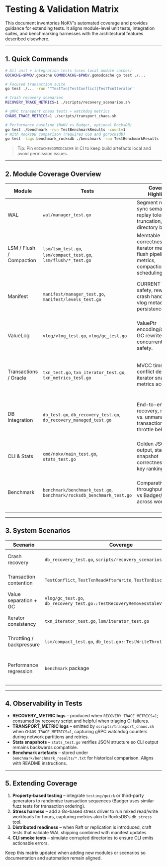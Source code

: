 # Testing & Validation Matrix

This document inventories NoKV's automated coverage and provides guidance for extending tests. It aligns module-level unit tests, integration suites, and benchmarking harnesses with the architectural features described elsewhere.

---

## 1. Quick Commands

```bash
# All unit + integration tests (uses local module caches)
GOCACHE=$PWD/.gocache GOMODCACHE=$PWD/.gomodcache go test ./...

# Focused transaction suite
go test ./... -run '^TestTxn|TestConflict|TestTxnIterator'

# Crash recovery scenarios
RECOVERY_TRACE_METRICS=1 ./scripts/recovery_scenarios.sh

# gRPC transport chaos tests + watchdog metrics
CHAOS_TRACE_METRICS=1 ./scripts/transport_chaos.sh

# Performance baseline (NoKV vs Badger, optional RocksDB)
go test ./benchmark -run TestBenchmarkResults -count=1
# With RocksDB comparison (requires CGO and gorocksdb)
go test -tags benchmark_rocksdb ./benchmark -run TestBenchmarkResults -count=1
```

> Tip: Pin `GOCACHE`/`GOMODCACHE` in CI to keep build artefacts local and avoid permission issues.

---

## 2. Module Coverage Overview

| Module | Tests | Coverage Highlights | Gaps / Next Steps |
| --- | --- | --- | --- |
| WAL | `wal/manager_test.go` | Segment rotation, sync semantics, replay tolerance for truncation, directory bootstrap. | Add IO fault injection, concurrent append stress. |
| LSM / Flush / Compaction | `lsm/lsm_test.go`, `lsm/compact_test.go`, `lsm/flush/*_test.go` | Memtable correctness, iterator merging, flush pipeline metrics, compaction scheduling. | Extend backpressure assertions, test cache hot/cold split. |
| Manifest | `manifest/manager_test.go`, `manifest/levels_test.go` | CURRENT swap safety, rewrite crash handling, vlog metadata persistence. | Simulate partial edit corruption, column family extensions. |
| ValueLog | `vlog/vlog_test.go`, `vlog/gc_test.go` | ValuePtr encoding/decoding, GC rewrite, concurrent iterator safety. | Long-running GC with transactions, discard ratio edge cases. |
| Transactions / Oracle | `txn_test.go`, `txn_iterator_test.go`, `txn_metrics_test.go` | MVCC timestamps, conflict detection, iterator snapshots, metrics accounting. | Mixed workload fuzzing, managed transactions with TTL. |
| DB Integration | `db_test.go`, `db_recovery_test.go`, `db_recovery_managed_test.go` | End-to-end writes, recovery, managed vs. unmanaged transactions, throttle behaviour. | Combine ValueLog GC + compaction stress, multi-DB interference. |
| CLI & Stats | `cmd/nokv/main_test.go`, `stats_test.go` | Golden JSON output, stats snapshot correctness, hot key ranking. | CLI error handling, expvar HTTP integration tests. |
| Benchmark | `benchmark/benchmark_test.go`, `benchmark/rocksdb_benchmark_test.go` | Comparative throughput/latency vs Badger/RocksDB across workloads. | Add long-tail latency reporting, multi-threaded contention. |

---

## 3. System Scenarios

| Scenario | Coverage | Focus |
| --- | --- | --- |
| Crash recovery | `db_recovery_test.go`, `scripts/recovery_scenarios.sh` | WAL replay, missing SST cleanup, vlog GC restart, manifest rewrite safety. |
| Transaction contention | `TestConflict`, `TestTxnReadAfterWrite`, `TestTxnDiscard` | Oracle watermark handling, conflict errors, managed commit path. |
| Value separation + GC | `vlog/gc_test.go`, `db_recovery_test.go::TestRecoveryRemovesStaleValueLogSegment` | GC correctness, manifest integration, iterator stability. |
| Iterator consistency | `txn_iterator_test.go`, `lsm/iterator_test.go` | Snapshot visibility, merging iterators across levels and memtables. |
| Throttling / backpressure | `lsm/compact_test.go`, `db_test.go::TestWriteThrottle` | L0 backlog triggers, flush queue growth, metrics observation. |
| Performance regression | `benchmark` package | Compare NoKV vs Badger/RocksDB, produce human-readable reports under `benchmark/benchmark_results`. |

---

## 4. Observability in Tests

- **RECOVERY_METRIC logs** – produced when `RECOVERY_TRACE_METRICS=1`; consumed by recovery script and helpful when triaging CI failures.
- **TRANSPORT_METRIC logs** – emitted by `scripts/transport_chaos.sh` when `CHAOS_TRACE_METRICS=1`, capturing gRPC watchdog counters during network partitions and retries.
- **Stats snapshots** – `stats_test.go` verifies JSON structure so CLI output remains backwards compatible.
- **Benchmark artefacts** – stored under `benchmark/benchmark_results/*.txt` for historical comparison. Aligns with README instructions.

---

## 5. Extending Coverage

1. **Property-based testing** – integrate `testing/quick` or third-party generators to randomise transaction sequences (Badger uses similar fuzz tests for transaction ordering).
2. **Stress harness** – add a Go-based stress driver to run mixed read/write workloads for hours, capturing metrics akin to RocksDB's `db_stress` tool.
3. **Distributed readiness** – when Raft or replication is introduced, craft tests that validate WAL shipping combined with manifest updates.
4. **CLI smoke tests** – simulate corrupted directories to ensure CLI emits actionable errors.

Keep this matrix updated when adding new modules or scenarios so documentation and automation remain aligned.
